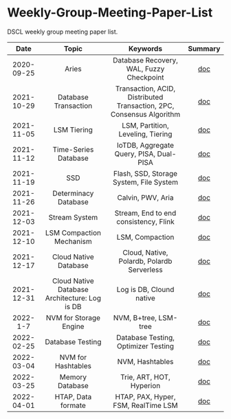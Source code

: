 # Weekly-Group-Meeting-Paper-List

DSCL weekly group meeting paper list.

|    Date    |        Topic         |                           Keywords                           |                           Summary                            |
| :--------: | :------------------: | :----------------------------------------------------------: | :----------------------------------------------------------: |
| 2020-09-25 |      Aries           |    Database Recovery, WAL, Fuzzy Checkpoint                  |      [doc](./meeting-summary/2020-09-25-Aries.md)       |
| 2021-10-29 | Database Transaction | Transaction, ACID, Distributed Transaction, 2PC, Consensus Algorithm |      [doc](./meeting-summary/2021-10-29-数据库事务.md)       |
| 2021-11-05 |     LSM Tiering      |              LSM, Partition, Leveling, Tiering               | [doc](./meeting-summary/2021-11-05-基于LSM的KV存储写放大优化.md) |
| 2021-11-12 | Time-Series Database |           IoTDB, Aggregate Query, PISA, Dual-PISA            | [doc](./meeting-summary/2021-11-12-Apache-IoTDB时序数据库.md) |
| 2021-11-19 | SSD | Flash, SSD, Storage System, File System |      [doc](./meeting-summary/2021-11-19-基于SSD的存储系统.md)       |
| 2021-11-26 | Determinacy Database |                      Calvin, PWV, Aria                       |     [doc](./meeting-summary/2021-11-26-确定性数据库.md)      |
| 2021-12-03 |    Stream System     |            Stream, End to end consistency, Flink             | [doc](./meeting-summary/2021-12-03-流计算端到端一致性概述.md) |
| 2021-12-10 | LSM Compaction Mechanism |                       LSM, Compaction                        |  [doc](./meeting-summary/2021-12-10-LSM-Compaction-设计.md)  |
| 2021-12-17 | Cloud Native Database | Cloud, Native, Polardb, Polardb Serverless | [doc](./meeting-summary/2021-12-17-云原生数据库polardb.md) |
| 2021-12-31 | Cloud Native Database Architecture: Log is DB | Log is DB, Clound native | [doc](./meeting-summary/2021-12-31-云原生数据库架构-Log-is-DB.md) |
| 2022-1-7 | NVM for Storage Engine | NVM, B+tree, LSM-tree | [doc](./meeting-summary/2022-1-7-基于NVM的数据库存储引擎优化.md) |
| 2022-02-25 | Database Testing | Database Testing, Optimizer Testing | [doc](./meeting-summary/2022-02-25-数据库系统测试方法介绍.md) |
| 2022-03-04 | NVM for Hashtables | NVM, Hashtables | [doc](./meeting-summary/2022-03-04-面向NVM的数据库哈希索引优化研究.md) |
| 2022-03-25 | Memory Database | Trie, ART, HOT, Hyperion | [doc](./meeting-summary/2022-03-25-内存数据库简述及索引优化.md) |
| 2022-04-01 | HTAP, Data formate | HTAP, PAX, Hyper, FSM, RealTime LSM | [doc](./meeting-summary/2022-04-01-HTAP概述及存储格式.md) |

